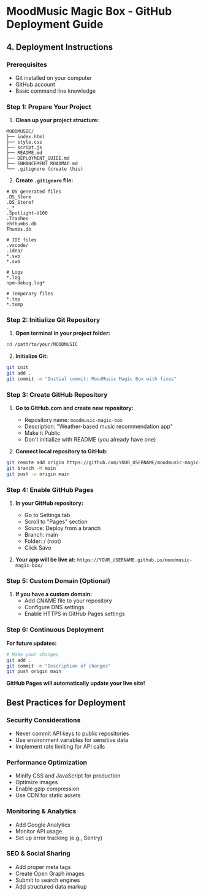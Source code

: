 # MoodMusic Magic Box - GitHub Deployment Guide

## **4. Deployment Instructions**

### **Prerequisites**
- Git installed on your computer
- GitHub account
- Basic command line knowledge

### **Step 1: Prepare Your Project**

1. **Clean up your project structure:**
```
MOODMUSIC/
├── index.html
├── style.css
├── script.js
├── README.md
├── DEPLOYMENT_GUIDE.md
├── ENHANCEMENT_ROADMAP.md
└── .gitignore (create this)
```

2. **Create `.gitignore` file:**
```gitignore
# OS generated files
.DS_Store
.DS_Store?
._*
.Spotlight-V100
.Trashes
ehthumbs.db
Thumbs.db

# IDE files
.vscode/
.idea/
*.swp
*.swo

# Logs
*.log
npm-debug.log*

# Temporary files
*.tmp
*.temp
```

### **Step 2: Initialize Git Repository**

1. **Open terminal in your project folder:**
```bash
cd /path/to/your/MOODMUSIC
```

2. **Initialize Git:**
```bash
git init
git add .
git commit -m "Initial commit: MoodMusic Magic Box with fixes"
```

### **Step 3: Create GitHub Repository**

1. **Go to GitHub.com and create new repository:**
   - Repository name: `moodmusic-magic-box`
   - Description: "Weather-based music recommendation app"
   - Make it Public
   - Don't initialize with README (you already have one)

2. **Connect local repository to GitHub:**
```bash
git remote add origin https://github.com/YOUR_USERNAME/moodmusic-magic-box.git
git branch -M main
git push -u origin main
```

### **Step 4: Enable GitHub Pages**

1. **In your GitHub repository:**
   - Go to Settings tab
   - Scroll to "Pages" section
   - Source: Deploy from a branch
   - Branch: main
   - Folder: / (root)
   - Click Save

2. **Your app will be live at:**
   `https://YOUR_USERNAME.github.io/moodmusic-magic-box/`

### **Step 5: Custom Domain (Optional)**

1. **If you have a custom domain:**
   - Add CNAME file to your repository
   - Configure DNS settings
   - Enable HTTPS in GitHub Pages settings

### **Step 6: Continuous Deployment**

**For future updates:**
```bash
# Make your changes
git add .
git commit -m "Description of changes"
git push origin main
```

**GitHub Pages will automatically update your live site!**

## **Best Practices for Deployment**

### **Security Considerations**
- Never commit API keys to public repositories
- Use environment variables for sensitive data
- Implement rate limiting for API calls

### **Performance Optimization**
- Minify CSS and JavaScript for production
- Optimize images
- Enable gzip compression
- Use CDN for static assets

### **Monitoring & Analytics**
- Add Google Analytics
- Monitor API usage
- Set up error tracking (e.g., Sentry)

### **SEO & Social Sharing**
- Add proper meta tags
- Create Open Graph images
- Submit to search engines
- Add structured data markup
